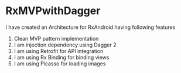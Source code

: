 # RxMVPwithDagger
I have created an Architecture for RxAndroid having following features
1. Clean MVP pattern implementation
2. I am injection dependency using Dagger 2
3. I am using Retrofit for API integration 
4. I am using Rx Binding for binding views 
5. I am using Picasso for loading images 
